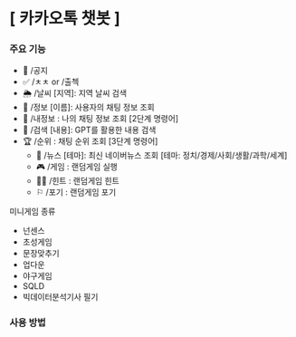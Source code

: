 # [ 카카오톡 챗봇 ]

### 주요 기능
 - 📢 /공지
 - ✅ /ㅊㅊ or /출첵
 - 🌦 /날씨 [지역]: 지역 날씨 검색
 - 👥 /정보 [이름]: 사용자의 채팅 정보 조회
 - 👤 /내정보     : 나의 채팅 정보 조회
   [2단계 명령어]
  - 🤖 /검색 [내용]: GPT를 활용한 내용 검색
  - 🏆 /순위    : 채팅 순위 조회
     [3단계 명령어]
    - 📰 /뉴스 [테마]: 최신 네이버뉴스 조회
	    [테마: 정치/경제/사회/생활/과학/세계]
    - 🎮︎ /게임    : 랜덤게임 실행
    - 🤷🏻 /힌트    : 랜덤게임 힌트
    - ⚐ /포기    : 랜덤게임 포기

미니게임 종류
 * 넌센스
 * 초성게임
 * 문장맞추기
 * 업다운
 * 야구게임
 * SQLD
 * 빅데이터분석기사 필기

### 사용 방법

